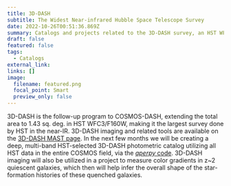 ```yaml
---
title: 3D-DASH
subtitle: The Widest Near-infrared Hubble Space Telescope Survey
date: 2022-10-26T00:51:36.869Z
summary: Catalogs and projects related to the 3D-DASH survey, an HST WFC3/F160W survey covering the COSMOS field using the novel "Drift And SHift" technique
draft: false
featured: false
tags:
  - Catalogs
external_link:
links: []
image:
  filename: featured.png
  focal_point: Smart
  preview_only: false
---
```

3D-DASH is the follow-up program to COSMOS-DASH, extending the total area to 1.43 sq. deg. in HST WFC3/F160W, making it the largest survey done by HST in the near-IR. 3D-DASH imaging and related tools are available on the [3D-DASH MAST page](https://archive.stsci.edu/hlsp/3d-dash). In the next few months we will be creating a deep, multi-band HST-selected 3D-DASH photometric catalog utilizing all HST data in the entire COSMOS field, via the [*aperpy* code](https://github.com/astrowhit/aperpy). 3D-DASH imaging will also be utilized in a project to measure color gradients in z~2 quiescent galaxies, which then will help infer the overall shape of the star-formation histories of these quenched galaxies.
